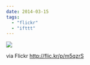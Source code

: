 ```yaml
---
date: 2014-03-15
tags: 
  - "flickr"
  - "ifttt"
---
```


![](http://farm3.staticflickr.com/2243/13177196544_ddd465f2ee_b.jpg)  

  
  
via Flickr http://flic.kr/p/m5qzrS
